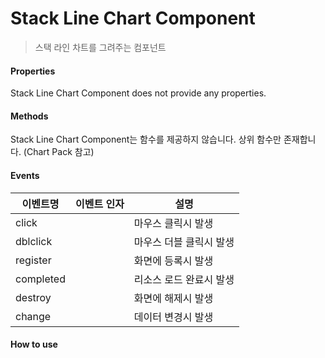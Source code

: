# Stack Line Chart Component
> 스택 라인 차트를 그려주는 컴포넌트

#### Properties
Stack Line Chart Component does not provide any properties.

#### Methods
Stack Line Chart Component는 함수를 제공하지 않습니다. 상위 함수만 존재합니다. (Chart Pack 참고)

#### Events
|이벤트명|이벤트 인자|설명|
|---|---|---|
|click||마우스 클릭시 발생|
|dblclick||마우스 더블 클릭시 발생|
|register||화면에 등록시 발생|
|completed||리소스 로드 완료시 발생|
|destroy||화면에 해제시 발생|
|change||데이터 변경시 발생|

#### How to use